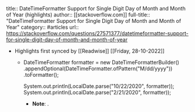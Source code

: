 title:: DateTimeFormatter Support for Single Digit Day of Month and Month of Year (highlights)
author:: [[stackoverflow.com]]
full-title:: "DateTimeFormatter Support for Single Digit Day of Month and Month of Year"
category:: #articles
url:: https://stackoverflow.com/questions/27571377/datetimeformatter-support-for-single-digit-day-of-month-and-month-of-year

- Highlights first synced by [[Readwise]] [[Friday, 28-10-2022]]
	- DateTimeFormatter formatter = new DateTimeFormatterBuilder()
	            .appendOptional(DateTimeFormatter.ofPattern("M/dd/yyyy"))
	            .toFormatter();
	  
	  System.out.println(LocalDate.parse("10/22/2020", formatter));
	  System.out.println(LocalDate.parse("2/21/2020", formatter));
		- **Note**: .